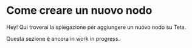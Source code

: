 # Come creare un nuovo nodo

Hey!
Qui troverai la spiegazione per aggiungere un nuovo nodo su Teta.

Questa sezione è ancora in work in progress.